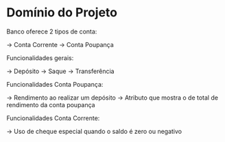 # Domínio do Projeto

Banco oferece 2 tipos de conta:

-> Conta Corrente
-> Conta Poupança

Funcionalidades gerais:

-> Depósito
-> Saque
-> Transferência

Funcionalidades Conta Poupança:

-> Rendimento ao realizar um depósito
-> Atributo que mostra o de total de rendimento da conta poupança 

Funcionalidades Conta Corrente:

-> Uso de cheque especial quando o saldo é zero ou negativo

